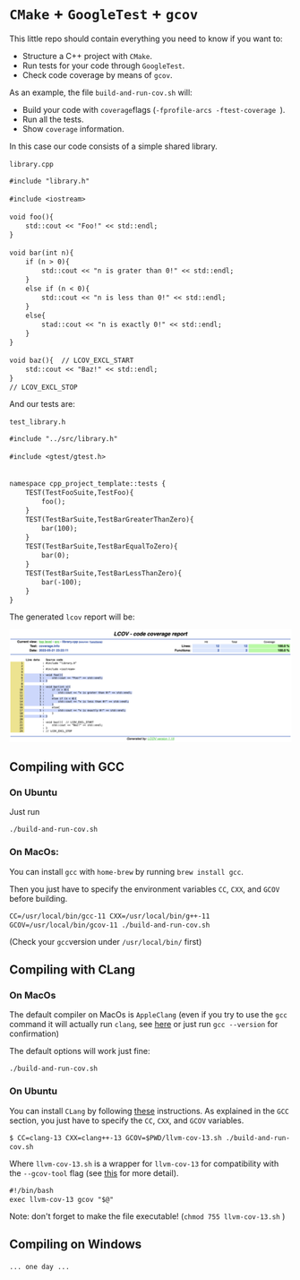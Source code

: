 # `CMake` + `GoogleTest` +  `gcov`

This little repo should contain everything you need to know if you want to:
- Structure a C++ project with `CMake`.
- Run tests for your code through `GoogleTest`.
- Check code coverage by means of `gcov`.

As an example, the file `build-and-run-cov.sh` will:
- Build your code with `coverage`flags (`-fprofile-arcs -ftest-coverage
  `).
- Run all the tests.
- Show `coverage` information.

In this case our code consists of a simple shared library.

`library.cpp`
```
#include "library.h"

#include <iostream>

void foo(){
    std::cout << "Foo!" << std::endl;
}

void bar(int n){
    if (n > 0){
        std::cout << "n is grater than 0!" << std::endl;
    }
    else if (n < 0){
        std::cout << "n is less than 0!" << std::endl;
    }
    else{
        stad::cout << "n is exactly 0!" << std::endl;
    }
}

void baz(){  // LCOV_EXCL_START
    std::cout << "Baz!" << std::endl;
}
// LCOV_EXCL_STOP

```

And our tests are:

`test_library.h`

```
#include "../src/library.h"

#include <gtest/gtest.h>


namespace cpp_project_template::tests {
    TEST(TestFooSuite,TestFoo){
        foo();
    }
    TEST(TestBarSuite,TestBarGreaterThanZero){
        bar(100);
    }
    TEST(TestBarSuite,TestBarEqualToZero){
        bar(0);
    }
    TEST(TestBarSuite,TestBarLessThanZero){
        bar(-100);
    }
}
```

The generated `lcov` report will be:

![](docs/images/example_report.png)


## Compiling with GCC
### On Ubuntu
Just run
```
./build-and-run-cov.sh
```
### On MacOs:
You can install `gcc` with `home-brew` by running `brew install gcc`.

Then you just have to specify the environment variables `CC`, `CXX`, and `GCOV` before building.
```
CC=/usr/local/bin/gcc-11 CXX=/usr/local/bin/g++-11 GCOV=/usr/local/bin/gcov-11 ./build-and-run-cov.sh
```
(Check your `gcc`version under `/usr/local/bin/` first)

## Compiling with CLang
### On MacOs
The default compiler on MacOs is `AppleClang` (even if you try to use the `gcc` command it will actually run `clang`, see [here](https://stackoverflow.com/questions/64992467/mac-clang-installation-seems-to-override-gcc-install) or just run `gcc --version` for confirmation)

The default options will work just fine:
```
./build-and-run-cov.sh
```

### On Ubuntu
You can install `CLang` by following [these](https://apt.llvm.org) instructions.
As explained in the `GCC` section, you just have to specify the `CC`, `CXX`, and `GCOV` variables.
```
$ CC=clang-13 CXX=clang++-13 GCOV=$PWD/llvm-cov-13.sh ./build-and-run-cov.sh
```
Where `llvm-cov-13.sh` is a wrapper for `llvm-cov-13` for compatibility with the `--gcov-tool` flag (see [this](https://stackoverflow.com/a/58118318/2137996) for more detail).
```
#!/bin/bash
exec llvm-cov-13 gcov "$@"
```
Note: don't forget to make the file executable! (`chmod 755 llvm-cov-13.sh`
)



## Compiling on Windows
`... one day ...`